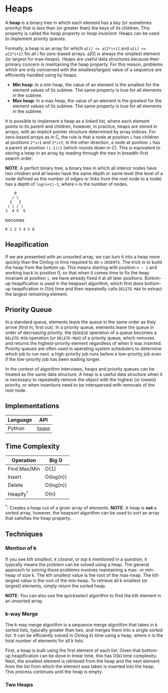 # Heaps

A **heap** is a binary tree in which each element has a key (or sometimes priority) that is less than (or greater than) the keys of its children. This property is called the *heap property* or *heap invariant*. Heaps can be used to implement priority queues.

Formally, a heap is an array for which `a[i] <= a[2*i+1]` and `a[i] <= a[2*i+2]` for all i for zero-based arrays. a[0] is always the smallest element (or largest for max-heaps). Heaps are useful data structures because their primary concern is maintaining the heap property. For this reason, problems which are only concerned with the smallest/largest value of a sequence are efficiently handled using by heaps.

* **Min heap**: In a min heap, the value of an element is the smallest for the element values of its subtree. The same property is true for all elements in the subtree.
* **Max heap**: In a max heap, the value of an element is the greatest for the element values of its subtree. The same property is true for all elements in the subtree.

It is possible to implement a heap as a linked list, where each element points to its parent and children, however, in practice, heaps are stored in arrays, with an implicit pointer structure determined by array indices. For zero-based arrays as in C, the rule is that a node at position `i` has children at positions `2*i+1` and `2*i+2`; in the other direction, a node at position `i` has a parent at position `(i-1)/2` (which rounds down in C). This is equivalent to storing a heap in an array by reading through the tree in breadth-first search order:

**NOTE**: A perfect binary tree, a binary tree in which all interior nodes have two children and all leaves have the same depth or same level (the level of a node defined as the number of edges or links from the root node to a node) has a depth of `log(n+1)-1`, where `n` is the number of nodes.

```
    0
   / \
  1   2
 / \ / \
3  4 5  6
```

becomes

```
0 1 2 3 4 5 6
```

## Heapification

If we are presented with an unsorted array, we can turn it into a heap more quickly than the O(nlog n) time required to do `n` `INSERT`s. The trick is to build the heap from the bottom up. This means starting with position `n − 1` and working back to position 0, so that when it comes time to fix the heap invariant at position `i`, we have already fixed it at all later positions. Bottom-up heapification is used in the heapsort algorithm, which first does bottom-up heapification in O(n) time and then repeatedly calls `DELETE-MAX` to extract the largest remaining element.

## Priority Queue

In a standard queue, elements leave the queue in the same order as they arrive (first in, first out). In a priority queue, elements leave the queue in order of decreasing priority: the `DEQUEUE` operation of a queue becomes a `DELETE-MIN` operation (or `DELETE-MAX`) of a priority queue, which removes and returns the highest-priority element regardless of when it was inserted. Priority queues are often used in operating system schedulers to determine which job to run next: a high-priority job runs before a low-priority job even if the low-priority job has been waiting longer.

In the context of algorithm interviews, heaps and priority queues can be treated as the same data structure. A heap is a useful data structure when it is necessary to repeatedly remove the object with the highest (or lowest) priority, or when insertions need to be interspersed with removals of the root node.

## Implementations

| Language | API                                                   |
| -------- | ----------------------------------------------------- |
| Python   | [`heapq`](https://docs.python.org/library/heapq.html) |

## Time Complexity

| Operation           | Big O     |
| ------------------- | --------- |
| Find Max/Min        | O(1)      |
| Insert              | O(log(n)) |
| Delete              | O(log(n)) |
| Heapify<sup>†</sup> | O(n)      |

<sup>†</sup>: Creates a heap out of a given array of elements. **NOTE**: A heap is **not** a sorted array, however, the heapsort algorithm can be used to sort an array that satisfies the heap property.

## Techniques

### Mention of k

If you see *kth smallest*, *k closest*, or *top k* mentioned in a question, it typically means the problem can be solved using a heap. The general approach to solving these problems involves maintaining a max- or min-heap of size k. The kth smallest value is the root of the max-heap. The kth largest value is the root of the min-heap. To retrieve all k smallest (or largest) elements, simply return the sorted heap.

**NOTE**: You can also use the quickselect algorithm to find the kth element in an unsorted array.

### k-way Merge

The k-way merge algorithm is a sequence merge algorithm that takes in k sorted lists, typically greater than two, and merges them into a single sorted list. It can be efficiently solved in O(nlog k) time using a heap, where n is the total number of elements for all k lists.

First, a heap is built using the first element of each list. Given that bottom-up heapification can be done in linear time, this has O(k) time complexity. Next, the smallest element is retrieved from the heap and the next element from the list from which the element was taken is inserted into the heap. This process continues until the heap is empty.

### Two Heaps
